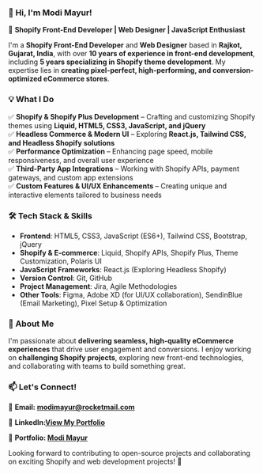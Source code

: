 ### **👋 Hi, I'm Modi Mayur!**  

🚀 **Shopify Front-End Developer | Web Designer | JavaScript Enthusiast**  

I'm a **Shopify Front-End Developer** and **Web Designer** based in **Rajkot, Gujarat, India**, with over **10 years of experience in front-end development**, including **5 years specializing in Shopify theme development**. My expertise lies in **creating pixel-perfect, high-performing, and conversion-optimized eCommerce stores**.  

### **💡 What I Do**  
✅ **Shopify & Shopify Plus Development** – Crafting and customizing Shopify themes using **Liquid, HTML5, CSS3, JavaScript, and jQuery**  
✅ **Headless Commerce & Modern UI** – Exploring **React.js, Tailwind CSS, and Headless Shopify solutions**  
✅ **Performance Optimization** – Enhancing page speed, mobile responsiveness, and overall user experience  
✅ **Third-Party App Integrations** – Working with Shopify APIs, payment gateways, and custom app extensions  
✅ **Custom Features & UI/UX Enhancements** – Creating unique and interactive elements tailored to business needs  

### **🛠️ Tech Stack & Skills**  
- **Frontend**: HTML5, CSS3, JavaScript (ES6+), Tailwind CSS, Bootstrap, jQuery  
- **Shopify & E-commerce**: Liquid, Shopify APIs, Shopify Plus, Theme Customization, Polaris UI  
- **JavaScript Frameworks**: React.js (Exploring Headless Shopify)  
- **Version Control**: Git, GitHub  
- **Project Management**: Jira, Agile Methodologies  
- **Other Tools**: Figma, Adobe XD (for UI/UX collaboration), SendinBlue (Email Marketing), Pixel Setup & Optimization  

### **🌟 About Me**  
I'm passionate about **delivering seamless, high-quality eCommerce experiences** that drive user engagement and conversions. I enjoy working on **challenging Shopify projects**, exploring new front-end technologies, and collaborating with teams to build something great.  

### **📫 Let's Connect!**  
📧 **Email: [modimayur@rocketmail.com](mailto:modimayur@rocketmail.com)**

🔗 **LinkedIn:<a href="https://docs.google.com/document/d/1uGJlYZ0zW_cr9O6rYv8C7nfuYSbb4LA2RcNjqYD-6Qg/edit?usp=drive_link" target="_blank">View My Portfolio</a>**

💼 **Portfolio: <a href="Your LinkedIn Profile URL" target="_blank">Modi Mayur</a>**


Looking forward to contributing to open-source projects and collaborating on exciting Shopify and web development projects! 🚀
